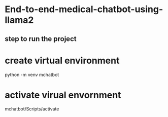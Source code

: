 # End-to-end-medical-chatbot-using-llama2

## step to run the project

# create virtual environment
  python -m venv mchatbot
# activate virual envornment
   mchatbot/Scripts/activate

